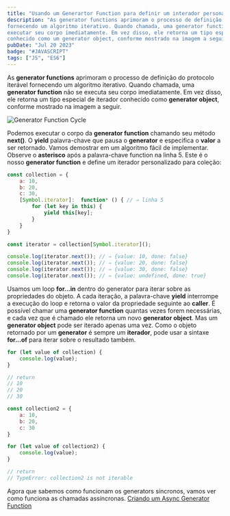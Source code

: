 ```yaml
---
title: "Usando um Generartor Function para definir um interador personalizado"
description: "As generator functions aprimoram o processo de definição do protocolo iterável
fornecendo um algoritmo iterativo. Quando chamada, uma generator function não
executar seu corpo imediatamente. Em vez disso, ele retorna um tipo especial de iterador
conhecido como um generator object, conforme mostrado na imagem a seguir."
pubDate: "Jul 20 2023"
badge: "#JAVASCRIPT"
tags: ["JS", "ES6"]
---
```


As <b>generator functions</b> aprimoram o processo de definição do protocolo iterável
fornecendo um algoritmo iterativo. Quando chamada, uma <b>generator function</b> não
se executa seu corpo imediatamente. Em vez disso, ele retorna um tipo especial de iterador
conhecido como <b>generator object</b>, conforme mostrado na imagem a seguir.

![Generator Function Cycle](../generatorFunctionCycle.jpg "Generation Function Cycle")

Podemos executar o corpo da <b>generator function</b> chamando seu método <b>next()</b>. 
O <b>yield</b> palavra-chave que pausa o <b>generator</b> e especifica o <b>valor</b> a ser retornado. 
Vamos demostrar em um algoritmo fácil de implementar.
Observe o <b>asterisco</b> após a palavra-chave function na linha 5. Este é o nosso <b>generator function</b>
e define um iterador personalizado para coleção:

```javascript
const collection = {
    a: 10,
    b: 20,
    c: 30,
    [Symbol.iterator]:  function* () { // ⇒ linha 5
        for (let key in this) {
            yield this[key];
        }
    }
}

const iterator = collection[Symbol.iterator]();

console.log(iterator.next()); // ⇒ {value: 10, done: false}
console.log(iterator.next()); // ⇒ {value: 20, done: false}
console.log(iterator.next()); // ⇒ {value: 30, done: false}
console.log(iterator.next()); // ⇒ {value: undefined, done: true}

```

Usamos um loop <b>for...in</b> dentro do generator para iterar sobre as propriedades do objeto. 
A cada iteração, a palavra-chave <b>yield</b> interrompe a execução do loop e
retorna o valor da propriedade seguinte ao <b>caller</b>.
É possível chamar uma <b>generator function</b> quantas vezes forem necessárias, e cada
vez que é chamado ele retorna um novo <b>generator object</b>. 
Mas um <b>generator object</b> pode ser iterado apenas uma vez. 
Como o objeto retornado por um <b>generator</b> é sempre um <b>iterador</b>,
pode usar a sintaxe <b>for...of</b> para iterar sobre o resultado também.

```javascript
for (let value of collection) {
    console.log(value);
}

// return
// 10
// 20
// 30

const collection2 = {
    a: 10,
    b: 20,
    c: 30
}

for (let value of collection2) {
    console.log(value);
}

// return
// TypeError: collection2 is not iterable
```

Agora que sabemos como funcionam os generators síncronos, vamos ver como funciona as chamadas assíncronas.
[Criando um Async Generator Function](https://henriquesilva.dev/blog/criando-um-async-generator-function)